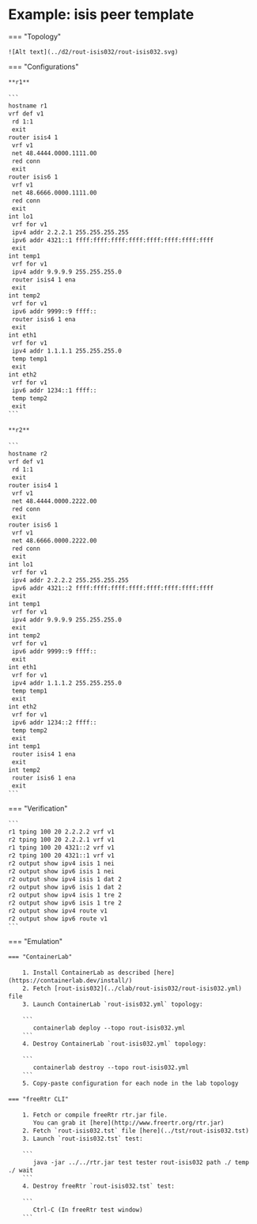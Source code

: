 # Example: isis peer template

=== "Topology"

    ![Alt text](../d2/rout-isis032/rout-isis032.svg)

=== "Configurations"

    **r1**

    ```
    hostname r1
    vrf def v1
     rd 1:1
     exit
    router isis4 1
     vrf v1
     net 48.4444.0000.1111.00
     red conn
     exit
    router isis6 1
     vrf v1
     net 48.6666.0000.1111.00
     red conn
     exit
    int lo1
     vrf for v1
     ipv4 addr 2.2.2.1 255.255.255.255
     ipv6 addr 4321::1 ffff:ffff:ffff:ffff:ffff:ffff:ffff:ffff
     exit
    int temp1
     vrf for v1
     ipv4 addr 9.9.9.9 255.255.255.0
     router isis4 1 ena
     exit
    int temp2
     vrf for v1
     ipv6 addr 9999::9 ffff::
     router isis6 1 ena
     exit
    int eth1
     vrf for v1
     ipv4 addr 1.1.1.1 255.255.255.0
     temp temp1
     exit
    int eth2
     vrf for v1
     ipv6 addr 1234::1 ffff::
     temp temp2
     exit
    ```

    **r2**

    ```
    hostname r2
    vrf def v1
     rd 1:1
     exit
    router isis4 1
     vrf v1
     net 48.4444.0000.2222.00
     red conn
     exit
    router isis6 1
     vrf v1
     net 48.6666.0000.2222.00
     red conn
     exit
    int lo1
     vrf for v1
     ipv4 addr 2.2.2.2 255.255.255.255
     ipv6 addr 4321::2 ffff:ffff:ffff:ffff:ffff:ffff:ffff:ffff
     exit
    int temp1
     vrf for v1
     ipv4 addr 9.9.9.9 255.255.255.0
     exit
    int temp2
     vrf for v1
     ipv6 addr 9999::9 ffff::
     exit
    int eth1
     vrf for v1
     ipv4 addr 1.1.1.2 255.255.255.0
     temp temp1
     exit
    int eth2
     vrf for v1
     ipv6 addr 1234::2 ffff::
     temp temp2
     exit
    int temp1
     router isis4 1 ena
     exit
    int temp2
     router isis6 1 ena
     exit
    ```

=== "Verification"

    ```
    r1 tping 100 20 2.2.2.2 vrf v1
    r2 tping 100 20 2.2.2.1 vrf v1
    r1 tping 100 20 4321::2 vrf v1
    r2 tping 100 20 4321::1 vrf v1
    r2 output show ipv4 isis 1 nei
    r2 output show ipv6 isis 1 nei
    r2 output show ipv4 isis 1 dat 2
    r2 output show ipv6 isis 1 dat 2
    r2 output show ipv4 isis 1 tre 2
    r2 output show ipv6 isis 1 tre 2
    r2 output show ipv4 route v1
    r2 output show ipv6 route v1
    ```

=== "Emulation"

    === "ContainerLab"

        1. Install ContainerLab as described [here](https://containerlab.dev/install/)  
        2. Fetch [rout-isis032](../clab/rout-isis032/rout-isis032.yml) file  
        3. Launch ContainerLab `rout-isis032.yml` topology:  

        ```
           containerlab deploy --topo rout-isis032.yml  
        ```
        4. Destroy ContainerLab `rout-isis032.yml` topology:  

        ```
           containerlab destroy --topo rout-isis032.yml  
        ```
        5. Copy-paste configuration for each node in the lab topology

    === "freeRtr CLI"

        1. Fetch or compile freeRtr rtr.jar file.  
           You can grab it [here](http://www.freertr.org/rtr.jar)  
        2. Fetch `rout-isis032.tst` file [here](../tst/rout-isis032.tst)  
        3. Launch `rout-isis032.tst` test:  

        ```
           java -jar ../../rtr.jar test tester rout-isis032 path ./ temp ./ wait
        ```
        4. Destroy freeRtr `rout-isis032.tst` test:  

        ```
           Ctrl-C (In freeRtr test window)
        ```

